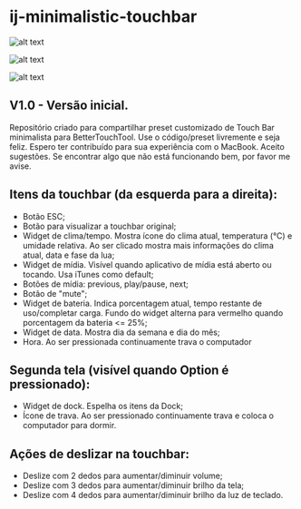 # ij-minimalistic-touchbar

![alt text](https://i.imgur.com/IRnGsTW.png)

![alt text](https://i.imgur.com/bslnpil.png)

![alt text](https://i.imgur.com/R90DRtB.png)

[comment]: <> (https://imgur.com/a/Fh1VRjX)

## V1.0 - Versão inicial.

Repositório criado para compartilhar preset customizado de Touch Bar minimalista para BetterTouchTool.
Use o código/preset livremente e seja feliz. Espero ter contribuído para sua experiência com o MacBook.
Aceito sugestões. Se encontrar algo que não está funcionando bem, por favor me avise.

## Itens da touchbar (da esquerda para a direita):
- Botão ESC;
- Botão para visualizar a touchbar original;
- Widget de clima/tempo. Mostra ícone do clima atual, temperatura (°C) e umidade relativa. Ao ser clicado mostra mais informações do clima atual, data e fase da lua;
- Widget de mídia. Visível quando aplicativo de mídia está aberto ou tocando. Usa iTunes como default;
- Botões de mídia: previous, play/pause, next;
- Botão de "mute";
- Widget de bateria. Indica porcentagem atual, tempo restante de uso/completar carga. Fundo do widget alterna para vermelho quando porcentagem da bateria <= 25%;
- Widget de data. Mostra dia da semana e dia do mês;
- Hora. Ao ser pressionada continuamente trava o computador

## Segunda tela (visível quando Option é pressionado):
- Widget de dock. Espelha os itens da Dock;
- Ícone de trava. Ao ser pressionado continuamente trava e coloca o computador para dormir.

## Ações de deslizar na touchbar:
- Deslize com 2 dedos para aumentar/diminuir volume;
- Deslize com 3 dedos para aumentar/diminuir brilho da tela;
- Deslize com 4 dedos para aumentar/diminuir brilho da luz de teclado.
